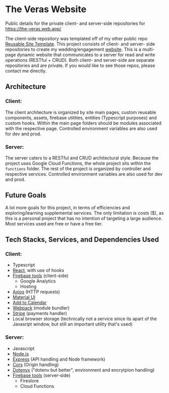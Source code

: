 # The Veras Website
Public details for the private client- and server-side repositories for https://the-veras.web.app/

The client-side repository was templated off of my other public repo [Reusable Site Template](https://github.com/aorlanes/Reusable-Site-Template). This project consists of client- and server- side repositories to create my wedding/engagement [website](https://the-veras.web.app). This is a multi-page dynamic website that communicates to a server for read and write operations (RESTful + CRUD). Both client- and server-side are separate repositories and are private. If you would like to see those repos, please contact me directly.

## Architecture

### Client:
The client architecture is organized by site main pages, custom reusable components, assets, firebase utilities, entities (Typescript purposes) and custom hooks. Within the main page folders should be modules associated with the respective page. Controlled environment variables are also used for dev and prod.

### Server:
The server caters to a RESTful and CRUD architectural style. Because the project uses Google Cloud Functions, the whole project sits within the `functions` folder. The rest of the project is organized by controller and respective services. Controlled environment variables are also used for dev and prod.

## Future Goals

A lot more goals for this project, in terms of efficiencies and exploring/learning supplemental services. The only limitation is costs ($), as this is a personal project that has no intention of targeting a large audience. Most services used are free or have a free tier.

## Tech Stacks, Services, and Dependencies Used

### Client:
- Typescript
- [React](https://react.dev/), with use of hooks
- [Firebase tools](https://firebase.google.com/) (client-side)
  - Google Analytics
  - Hosting
- [Axios](https://axios-http.com/) (HTTP requests)
- [Material UI](https://mui.com/material-ui/)
- [Add to Calendar](https://add-to-calendar-button.com/)
- [Webpack](https://webpack.js.org/) (module bundler)
- [Stripe](https://stripe.com/) (payments handler)
- Local browser storage (technically not a service since its apart of the Javasript window, but still an important utility that's used)

### Server:
- Javascript
- [Node.js](https://nodejs.org/en/)
- [Express](https://expressjs.com/) (API handling and Node framework)
- [Cors](https://www.npmjs.com/package/cors) (Origin handling)
- [Dotenvx](https://dotenvx.com/) ("dotenv but better", environment and encrytpion handling)
- [Firebase tools](https://firebase.google.com/) (server-side)
  - Firestore
  - Cloud Functions
